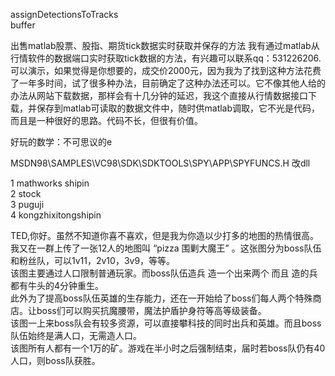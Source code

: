 ﻿
assignDetectionsToTracks   
buffer



出售matlab股票、股指、期货tick数据实时获取并保存的方法 
我有通过matlab从行情软件的数据端口实时获取tick数据的方法，有兴趣可以联系qq：531226206.可以演示，如果觉得是你想要的，成交价2000元，因为我为了找到这种方法花费了一年多时间，试了很多种办法，目前确定了这种办法还可以。它不像其他人给的办法从网站下载数据，那样会有十几分钟的延迟，我这个直接从行情数据接口下载，并保存到matlab可读取的数据文件中，随时供matlab调取，它不光是代码，而且是一种很好的思路。代码不长，但很有价值。


好玩的数学：不可思议的e

MSDN98\SAMPLES\VC98\SDK\SDKTOOLS\SPY\APP\SPYFUNCS.H 
改dll


   1  mathworks shipin  
   2  stock   
   3  puguji  
   4  kongzhixitongshipin  


TED,你好。虽然不知道你喜不喜欢，但是我为你造以少打多的地图的热情很高。  
我又在一群上传了一张12人的地图叫 “pizza 围剿大魔王” 。这张图分为boss队伍和粉丝队，可以1v11，2v10，3v9，等等。  
该图主要通过人口限制普通玩家。而boss队伍造兵 造一个出来两个 而且 造的兵都有牛头的4分钟重生。  
此外为了提高boss队伍英雄的生存能力，还在一开始给了boss们每人两个特殊商店。让boss们可以购买抗魔腰带，魔法护盾护身符等高等级装备。   
该图一上来boss队会有较多资源，可以直接攀科技的同时出兵和英雄。而且boss队伍始终是满人口，无需造人口。  
该图所有人都有一个1万的矿。游戏在半小时之后强制结束，届时若boss队仍有40人口，则boss队获胜。  
